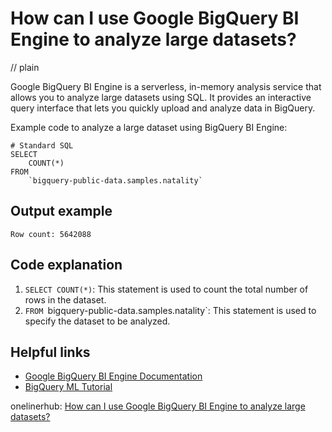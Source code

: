 # How can I use Google BigQuery BI Engine to analyze large datasets?
// plain

Google BigQuery BI Engine is a serverless, in-memory analysis service that allows you to analyze large datasets using SQL. It provides an interactive query interface that lets you quickly upload and analyze data in BigQuery.

Example code to analyze a large dataset using BigQuery BI Engine:
```
# Standard SQL
SELECT
    COUNT(*)
FROM
    `bigquery-public-data.samples.natality`
```
## Output example

```
Row count: 5642088
```

## Code explanation

1. `SELECT COUNT(*)`: This statement is used to count the total number of rows in the dataset.
2. `FROM `bigquery-public-data.samples.natality`: This statement is used to specify the dataset to be analyzed.

## Helpful links
- [Google BigQuery BI Engine Documentation](https://cloud.google.com/bigquery/docs/bqml-intro)
- [BigQuery ML Tutorial](https://cloud.google.com/bigquery-ml/docs/tutorials/bqml-tutorial)

onelinerhub: [How can I use Google BigQuery BI Engine to analyze large datasets?](https://onelinerhub.com/google-big-query/how-can-i-use-google-bigquery-bi-engine-to-analyze-large-datasets)